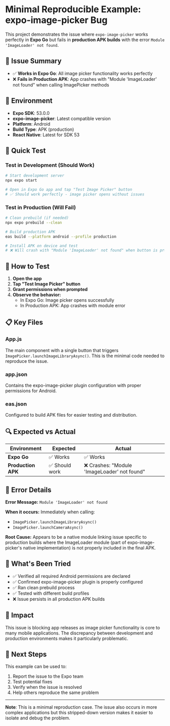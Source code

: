 # Minimal Reproducible Example: expo-image-picker Bug

This project demonstrates the issue where `expo-image-picker` works perfectly in **Expo Go** but fails in **production APK builds** with the error `Module 'ImageLoader' not found`.

## 🐛 Issue Summary

- ✅ **Works in Expo Go**: All image picker functionality works perfectly
- ❌ **Fails in Production APK**: App crashes with "Module 'ImageLoader' not found" when calling ImagePicker methods

## 🔧 Environment

- **Expo SDK**: 53.0.0
- **expo-image-picker**: Latest compatible version
- **Platform**: Android
- **Build Type**: APK (production)
- **React Native**: Latest for SDK 53

## 🚀 Quick Test

### Test in Development (Should Work)

```bash
# Start development server
npx expo start

# Open in Expo Go app and tap "Test Image Picker" button
# ✅ Should work perfectly - image picker opens without issues
```

### Test in Production (Will Fail)

```bash
# Clean prebuild (if needed)
npx expo prebuild --clean

# Build production APK
eas build --platform android --profile production

# Install APK on device and test
# ❌ Will crash with "Module 'ImageLoader' not found" when button is pressed
```

## 📱 How to Test

1. **Open the app**
2. **Tap "Test Image Picker" button**
3. **Grant permissions when prompted**
4. **Observe the behavior:**
   - In Expo Go: Image picker opens successfully
   - In Production APK: App crashes with module error

## 📋 Key Files

### App.js

The main component with a single button that triggers `ImagePicker.launchImageLibraryAsync()`. This is the minimal code needed to reproduce the issue.

### app.json

Contains the expo-image-picker plugin configuration with proper permissions for Android.

### eas.json

Configured to build APK files for easier testing and distribution.

## 🔍 Expected vs Actual

| Environment        | Expected       | Actual                                       |
| ------------------ | -------------- | -------------------------------------------- |
| **Expo Go**        | ✅ Works       | ✅ Works                                     |
| **Production APK** | ✅ Should work | ❌ Crashes: "Module 'ImageLoader' not found" |

## 🐞 Error Details

**Error Message:** `Module 'ImageLoader' not found`

**When it occurs:** Immediately when calling:

- `ImagePicker.launchImageLibraryAsync()`
- `ImagePicker.launchCameraAsync()`

**Root Cause:** Appears to be a native module linking issue specific to production builds where the ImageLoader module (part of expo-image-picker's native implementation) is not properly included in the final APK.

## 🔧 What's Been Tried

- ✅ Verified all required Android permissions are declared
- ✅ Confirmed expo-image-picker plugin is properly configured
- ✅ Ran clean prebuild process
- ✅ Tested with different build profiles
- ❌ Issue persists in all production APK builds

## 🎯 Impact

This issue is blocking app releases as image picker functionality is core to many mobile applications. The discrepancy between development and production environments makes it particularly problematic.

## 📝 Next Steps

This example can be used to:

1. Report the issue to the Expo team
2. Test potential fixes
3. Verify when the issue is resolved
4. Help others reproduce the same problem

---

**Note**: This is a minimal reproduction case. The issue also occurs in more complex applications but this stripped-down version makes it easier to isolate and debug the problem.
